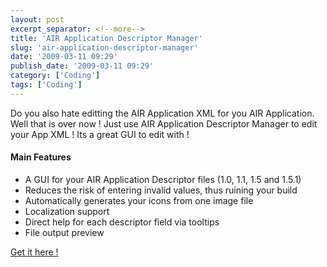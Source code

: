 ```yaml
---
layout: post
excerpt_separator: <!--more-->
title: 'AIR Application Descriptor Manager'
slug: 'air-application-descriptor-manager'
date: '2009-03-11 09:29'
publish_date: '2009-03-11 09:29'
category: ['Coding']
tags: ['Coding']
---
```

Do you also hate editting the AIR Application XML for you AIR Application.  
Well that is over now ! Just use AIR Application Descriptor Manager to edit
your App XML ! Its a great GUI to edit with !

#### Main Features

  * A GUI for your AIR Application Descriptor files (1.0, 1.1, 1.5 and 1.5.1)
  * Reduces the risk of entering invalid values, thus ruining your build
  * Automatically generates your icons from one image file
  * Localization support
  * Direct help for each descriptor field via tooltips
  * File output preview

[Get it here !](http://www.dehats.com/drupal/?q=node/55 "AIR Application
Descriptor Manager")

